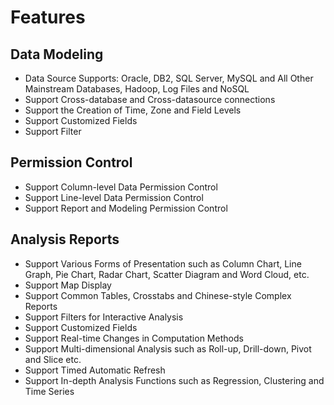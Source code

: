 # Features

## Data Modeling
*	Data Source Supports: Oracle, DB2, SQL Server, MySQL and All Other Mainstream Databases, Hadoop, Log Files and NoSQL
*	Support Cross-database and Cross-datasource connections
*	Support the Creation of Time, Zone and Field Levels
*	Support Customized Fields
* Support Filter
## Permission Control
*	Support Column-level Data Permission Control
*	Support Line-level Data Permission Control
*	Support Report and Modeling Permission Control
## Analysis Reports
*	Support Various Forms of Presentation such as Column Chart, Line Graph, Pie Chart, Radar Chart, Scatter Diagram and Word Cloud, etc.
*	Support Map Display
*	Support Common Tables, Crosstabs and Chinese-style Complex Reports
*	Support Filters for Interactive Analysis
*	Support Customized Fields
*	Support Real-time Changes in Computation Methods
*	Support Multi-dimensional Analysis such as Roll-up, Drill-down, Pivot and Slice etc.
*	Support Timed Automatic Refresh
*	Support In-depth Analysis Functions such as Regression, Clustering and Time Series


